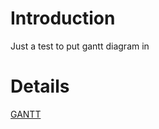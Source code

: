 # Introduction #

Just a test to put gantt diagram in


# Details #

[GANTT](https://drive.google.com/file/d/0Bz4WQeA9oGGpRUY3WGlhbmhyZ00/edit?usp=sharing)